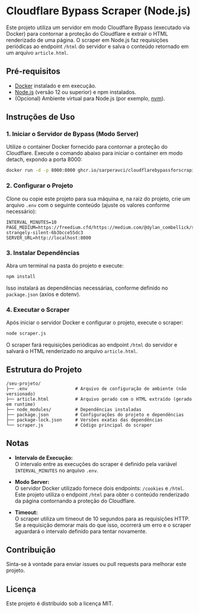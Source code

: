 # Cloudflare Bypass Scraper (Node.js)

Este projeto utiliza um servidor em modo Cloudflare Bypass (executado via Docker) para contornar a proteção do Cloudflare e extrair o HTML renderizado de uma página. O scraper em Node.js faz requisições periódicas ao endpoint `/html` do servidor e salva o conteúdo retornado em um arquivo `article.html`.

## Pré-requisitos

- [Docker](https://www.docker.com/) instalado e em execução.
- [Node.js](https://nodejs.org/) (versão 12 ou superior) e npm instalados.
- (Opcional) Ambiente virtual para Node.js (por exemplo, [nvm](https://github.com/nvm-sh/nvm)).

## Instruções de Uso

### 1. Iniciar o Servidor de Bypass (Modo Server)

Utilize o container Docker fornecido para contornar a proteção do Cloudflare. Execute o comando abaixo para iniciar o container em modo detach, expondo a porta 8000:

```bash
docker run -d -p 8000:8000 ghcr.io/sarperavci/cloudflarebypassforscraping:latest
```

### 2. Configurar o Projeto

Clone ou copie este projeto para sua máquina e, na raiz do projeto, crie um arquivo `.env` com o seguinte conteúdo (ajuste os valores conforme necessário):

```dotenv
INTERVAL_MINUTES=10
PAGE_MEDIUM=https://freedium.cfd/https://medium.com/@dylan_combellick/suddenly-strangely-silent-6b3bcce55dc3
SERVER_URL=http://localhost:8000
```

### 3. Instalar Dependências

Abra um terminal na pasta do projeto e execute:

```bash
npm install
```

Isso instalará as dependências necessárias, conforme definido no `package.json` (axios e dotenv).

### 4. Executar o Scraper

Após iniciar o servidor Docker e configurar o projeto, execute o scraper:

```bash
node scraper.js
```

O scraper fará requisições periódicas ao endpoint `/html` do servidor e salvará o HTML renderizado no arquivo `article.html`.

## Estrutura do Projeto

```
/seu-projeto/
├── .env                  # Arquivo de configuração de ambiente (não versionado)
├── article.html          # Arquivo gerado com o HTML extraído (gerado em runtime)
├── node_modules/         # Dependências instaladas
├── package.json          # Configurações do projeto e dependências
├── package-lock.json     # Versões exatas das dependências
└── scraper.js            # Código principal do scraper
```

## Notas

- **Intervalo de Execução:**  
  O intervalo entre as execuções do scraper é definido pela variável `INTERVAL_MINUTES` no arquivo `.env`.

- **Modo Server:**  
  O servidor Docker utilizado fornece dois endpoints: `/cookies` e `/html`. Este projeto utiliza o endpoint `/html` para obter o conteúdo renderizado da página contornando a proteção do Cloudflare.

- **Timeout:**  
  O scraper utiliza um timeout de 10 segundos para as requisições HTTP. Se a requisição demorar mais do que isso, ocorrerá um erro e o scraper aguardará o intervalo definido para tentar novamente.

## Contribuição

Sinta-se à vontade para enviar issues ou pull requests para melhorar este projeto.

## Licença

Este projeto é distribuído sob a licença MIT.
